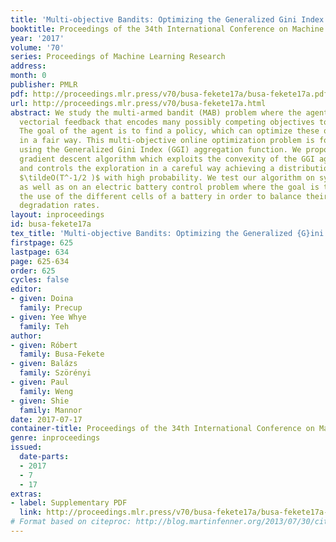 ```yaml
---
title: 'Multi-objective Bandits: Optimizing the Generalized Gini Index'
booktitle: Proceedings of the 34th International Conference on Machine Learning
year: '2017'
volume: '70'
series: Proceedings of Machine Learning Research
address: 
month: 0
publisher: PMLR
pdf: http://proceedings.mlr.press/v70/busa-fekete17a/busa-fekete17a.pdf
url: http://proceedings.mlr.press/v70/busa-fekete17a.html
abstract: We study the multi-armed bandit (MAB) problem where the agent receives a
  vectorial feedback that encodes many possibly competing objectives to be optimized.
  The goal of the agent is to find a policy, which can optimize these objectives simultaneously
  in a fair way. This multi-objective online optimization problem is formalized by
  using the Generalized Gini Index (GGI) aggregation function. We propose an online
  gradient descent algorithm which exploits the convexity of the GGI aggregation function,
  and controls the exploration in a careful way achieving a distribution-free regret
  $\tildeO(T^-1/2 )$ with high probability. We test our algorithm on synthetic data
  as well as on an electric battery control problem where the goal is to trade off
  the use of the different cells of a battery in order to balance their respective
  degradation rates.
layout: inproceedings
id: busa-fekete17a
tex_title: 'Multi-objective Bandits: Optimizing the Generalized {G}ini Index'
firstpage: 625
lastpage: 634
page: 625-634
order: 625
cycles: false
editor:
- given: Doina
  family: Precup
- given: Yee Whye
  family: Teh
author:
- given: Róbert
  family: Busa-Fekete
- given: Balázs
  family: Szörényi
- given: Paul
  family: Weng
- given: Shie
  family: Mannor
date: 2017-07-17
container-title: Proceedings of the 34th International Conference on Machine Learning
genre: inproceedings
issued:
  date-parts:
  - 2017
  - 7
  - 17
extras:
- label: Supplementary PDF
  link: http://proceedings.mlr.press/v70/busa-fekete17a/busa-fekete17a-supp.pdf
# Format based on citeproc: http://blog.martinfenner.org/2013/07/30/citeproc-yaml-for-bibliographies/
---
```


